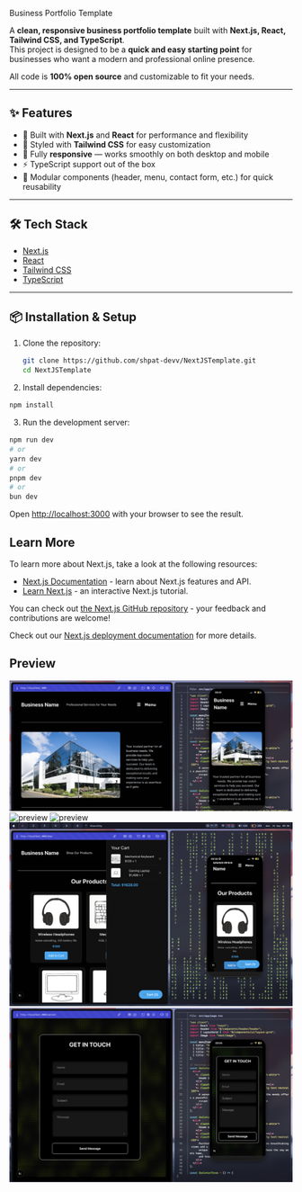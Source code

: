  Business Portfolio Template

A **clean, responsive business portfolio template** built with **Next.js, React, Tailwind CSS, and TypeScript**.  
This project is designed to be a **quick and easy starting point** for businesses who want a modern and professional online presence.  

All code is **100% open source** and customizable to fit your needs.

---

## ✨ Features
- 🚀 Built with **Next.js** and **React** for performance and flexibility  
- 🎨 Styled with **Tailwind CSS** for easy customization  
- 📱 Fully **responsive** — works smoothly on both desktop and mobile  
- ⚡️ TypeScript support out of the box  
- 🧩 Modular components (header, menu, contact form, etc.) for quick reusability  

---

## 🛠️ Tech Stack
- [Next.js](https://nextjs.org/)  
- [React](https://react.dev/)  
- [Tailwind CSS](https://tailwindcss.com/)  
- [TypeScript](https://www.typescriptlang.org/)  

---

## 📦 Installation & Setup

1. Clone the repository:
   ```bash
   git clone https://github.com/shpat-devv/NextJSTemplate.git
   cd NextJSTemplate
   ```

2. Install dependencies:
```bash
npm install
```

3. Run the development server:
```bash
npm run dev
# or
yarn dev
# or
pnpm dev
# or
bun dev
```

Open [http://localhost:3000](http://localhost:3000) with your browser to see the result.

## Learn More

To learn more about Next.js, take a look at the following resources:

- [Next.js Documentation](https://nextjs.org/docs) - learn about Next.js features and API.
- [Learn Next.js](https://nextjs.org/learn) - an interactive Next.js tutorial.

You can check out [the Next.js GitHub repository](https://github.com/vercel/next.js) - your feedback and contributions are welcome!

Check out our [Next.js deployment documentation](https://nextjs.org/docs/app/building-your-application/deploying) for more details.

## Preview

![preview](./preview/home1.png)
![preview](./preview/home2.png)
![preview](./preview/team.png)
![preview](./preview/shop.png)
![preview](./preview/contact1.png)
